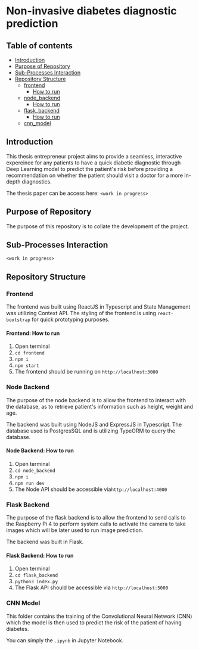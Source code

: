 # Non-invasive diabetes diagnostic prediction

## Table of contents

- [Introduction](#introduction)
- [Purpose of Repository](#purpose-of-repository)
- [Sub-Processes Interaction](#sub-processes-interaction)
- [Repository Structure](#repository-structure)
  - [frontend](#frontend)
    - [How to run](#frontend-how-to-run)
  - [node_backend](#node-backend)
    - [How to run](#node-backend-how-to-run)
  - [flask_backend](#flask-backend)
    - [How to run](#flask-backend-how-to-run)
  - [cnn_model](#cnn-model)

## Introduction

This thesis entrepreneur project aims to provide a seamless, interactive expereince for any patients to have a quick diabetic diagnostic through Deep Learning model to predict the patient's risk before providing a recommendation on whether the patient should visit a doctor for a more in-depth diagnostics.

The thesis paper can be access here: `<work in progress>`

## Purpose of Repository

The purpose of this repository is to collate the development of the project.

## Sub-Processes Interaction

`<work in progress>`

## Repository Structure

### Frontend

The frontend was built using ReactJS in Typescript and State Management was utilizing Context API. The styling of the frontend is using `react-bootstrap` for quick prototyping purposes.

#### Frontend: How to run

1. Open terminal
2. `cd frontend`
3. `npm i`
4. `npm start`
5. The frontend should be running on `http://localhost:3000`

### Node Backend

The purpose of the node backend is to allow the frontend to interact with the database, as to retrieve patient's information such as height, weight and age.

The backend was built using NodeJS and ExpressJS in Typescript. The database used is PostgresSQL and is utilizing TypeORM to query the database.

#### Node Backend: How to run

1. Open terminal
2. `cd node_backend`
3. `npm i`
4. `npm run dev`
5. The Node API should be accessible via`http://localhost:4000`

### Flask Backend

The purpose of the flask backend is to allow the frontend to send calls to the Raspberry Pi 4 to perform system calls to activate the camera to take images which will be later used to run image prediction.

The backend was built in Flask.

#### Flask Backend: How to run

1. Open terminal
2. `cd flask_backend`
3. `python3 index.py`
4. The Flask API should be accessible via `http://localhost:5000`

### CNN Model

This folder contains the training of the Convolutional Neural Network (CNN) which the model is then used to predict the risk of the patient of having diabetes.

You can simply the `.ipynb` in Jupyter Notebook.
